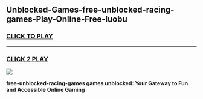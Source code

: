 
## Unblocked-Games-free-unblocked-racing-games-Play-Online-Free-luobu
<h3>
<a href="https://premium76.site?title=free-unblocked-racing-games&ref=26A">CLICK TO PLAY</a></h3>
<hr>

<h3>
<a href="https://premium76.site?title=free-unblocked-racing-games&ref=26A">CLICK 2 PLAY</a>
  
</h3>

<a href="https://premium76.site?title=free-unblocked-racing-games&ref=26A"><img src="https://clearcache.store/games.png"></a>


**free-unblocked-racing-games games unblocked: Your Gateway to Fun and Accessible Online Gaming**
